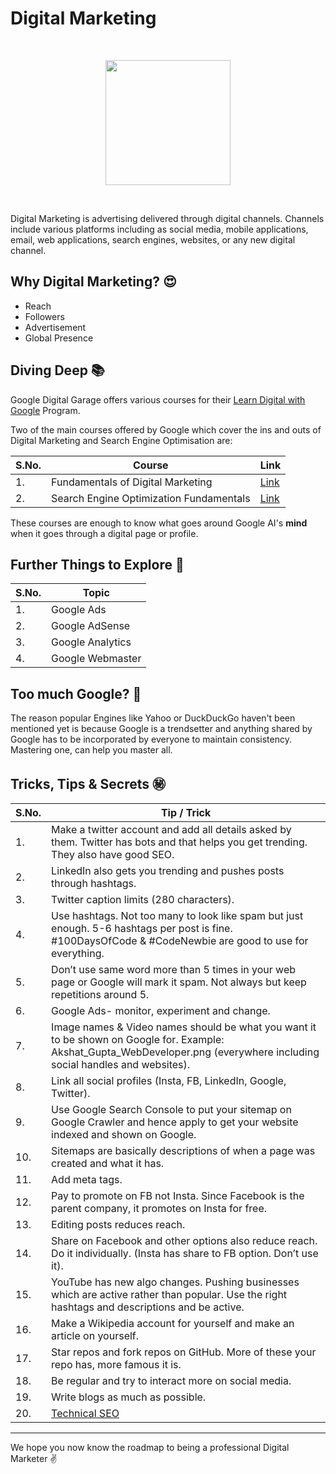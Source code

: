# Digital Marketing
<br>
<p align="center"><img src="https://i.ibb.co/qWMqqhb/digitalmarketing.jpg" height="200"></p>
<br>

Digital Marketing is advertising delivered through digital channels. Channels include various platforms including as social media, mobile applications, email, web applications, search engines, websites, or any new digital channel.

## Why Digital Marketing? :heart_eyes:
- Reach
- Followers
- Advertisement
- Global Presence

## Diving Deep :books:

Google Digital Garage offers various courses for their [Learn Digital with Google](https://learndigital.withgoogle.com/digitalgarage/courses/category/digital_marketing) Program.

Two of the main courses offered by Google which cover the ins and outs of Digital Marketing and Search Engine Optimisation are:

|S.No.|Course|Link|
|----|-----|-----|
|1.|Fundamentals of Digital Marketing|[Link](https://learndigital.withgoogle.com/digitalgarage/course/digital-marketing)|
|2.|Search Engine Optimization Fundamentals|[Link](https://learndigital.withgoogle.com/digitalgarage/course/seo-fundamentals)|

These courses are enough to know what goes around Google AI's **mind** when it goes through a digital page or profile. 

## Further Things to Explore :book:
|S.No.|Topic|
|----|-----|
|1.|Google Ads|
|2.|Google AdSense|
|3.|Google Analytics|
|4.|Google Webmaster|

## Too much Google? :thinking:
The reason popular Engines like Yahoo or DuckDuckGo haven't been mentioned yet is because Google is a trendsetter and anything shared by Google has to be incorporated by everyone to maintain consistency. Mastering one, can help you master all.

## Tricks, Tips & Secrets :secret:
|S.No.|Tip / Trick|
|----|-----|
|1.|Make a twitter account and add all details asked by them. Twitter has bots and that helps you get trending. They also have good SEO. |
|2.|LinkedIn also gets you trending and pushes posts through hashtags.|
|3.|Twitter caption limits (280 characters).|
|4.|Use hashtags. Not too many to look like spam but just enough. 5-6 hashtags per post is fine. #100DaysOfCode & #CodeNewbie are good to use for everything.|
|5.|Don’t use same word more than 5 times in your web page or Google will mark it spam. Not always but keep repetitions around 5.|
|6.|Google Ads- monitor, experiment and change.|
|7.|Image names & Video names should be what you want it to be shown on Google for. Example: Akshat_Gupta_WebDeveloper.png (everywhere including social handles and websites).|
|8.|Link all social profiles (Insta, FB, LinkedIn, Google, Twitter).|
|9.|Use Google Search Console to put your sitemap on Google Crawler and hence apply to get your website indexed and shown on Google.|
|10.|Sitemaps are basically descriptions of when a page was created and what it has.|
|11.|Add meta tags.|
|12.|Pay to promote on FB not Insta. Since Facebook is the parent company, it promotes on Insta for free.|
|13.|Editing posts reduces reach.|
|14.|Share on Facebook and other options also reduce reach. Do it individually. (Insta has share to FB option. Don’t use it).|
|15.|YouTube has new algo changes. Pushing businesses which are active rather than popular. Use the right hashtags and descriptions and be active.|
|16.|Make a Wikipedia account for yourself and make an article on yourself.|
|17.|Star repos and fork repos on GitHub. More of these your repo has, more famous it is.|
|18.|Be regular and try to interact more on social media.|
|19.|Write blogs as much as possible.|
|20.|[Technical SEO](https://cognitiveseo.com/blog/17963/technical-seo-checklist/#3)|

<hr>

We hope you now know the roadmap to being a professional Digital Marketer :v: